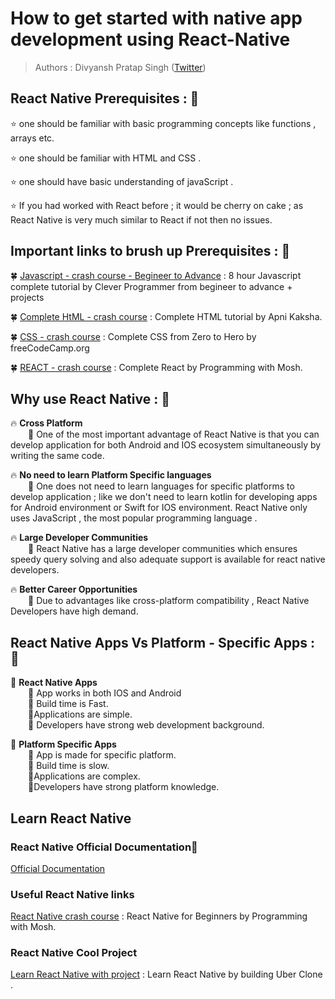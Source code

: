 
# How to get started with native app development using React-Native

> Authors : Divyansh Pratap Singh ([Twitter](https://mobile.twitter.com/dev_pratap3250))


## React Native Prerequisites : 📌

  ⭐ one should be familiar with basic programming concepts like functions , arrays etc.

  ⭐ one should be familiar with HTML and CSS .

  ⭐ one should have basic understanding of  javaScript .

  ⭐ If you had worked with React before ; it  would be  cherry on cake ; as React Native is very much similar to React if not  then no issues.



## Important links to brush up Prerequisites : 📌

  🍀 [Javascript - crash course - Begineer to Advance](https://youtu.be/Qqx_wzMmFeA) : 8 hour Javascript complete tutorial by Clever Programmer from begineer to advance + projects

  🍀 [Complete HtML - crash course](https://youtu.be/HcOc7P5BMi4) : Complete HTML tutorial by Apni Kaksha.

  🍀 [CSS - crash course](https://youtu.be/1Rs2ND1ryYc) : Complete CSS from Zero to Hero by freeCodeCamp.org

  🍀 [REACT - crash course](https://youtu.be/Ke90Tje7VS0) : Complete React by Programming with Mosh.


## Why use React Native : 📌 

🔥 **Cross Platform**  
  🔰 One of the most important advantage of React Native is that you can develop application for both Android and IOS ecosystem simultaneously by writing the same code.

🔥 **No need to learn Platform Specific languages**  
  🔰 One does not need to learn languages for specific platforms to develop application ; like we don't need to learn kotlin for developing apps for Android environment or Swift  for IOS environment. React Native only uses JavaScript , the most popular programming language .

🔥 **Large Developer Communities**  
  🔰 React Native has a large developer communities which ensures speedy query solving and also adequate support is available for react native developers.

🔥 **Better Career Opportunities**  
  🔰 Due to advantages like cross-platform compatibility , React Native Developers have high demand.


 ## React Native Apps    Vs   Platform - Specific Apps : 📌 

🔶 **React Native Apps**   
  📍 App works in both IOS and Android  
  📍 Build time is Fast.  
  📍Applications are simple.  
  📍 Developers have strong web development background.  
    
🔶 **Platform Specific Apps**  
  📍 App is made for specific platform.  
  📍 Build time is slow.  
  📍Applications are complex.  
  📍Developers have strong platform knowledge.  

## Learn React Native            

### React Native Official Documentation📌
    
  [Official Documentation](https://reactnative.dev)


### Useful React Native links 

  [React Native crash course](https://youtu.be/0-S5a0eXPoc) : React Native for Beginners by Programming with Mosh.


### React Native Cool Project

  [ Learn React Native with project](https://youtu.be/jmvbhuJXFow ) : Learn React Native by building Uber Clone .

